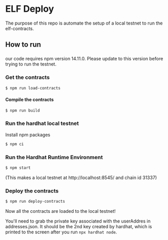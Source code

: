 # ELF Deploy

The purpose of this repo is automate the setup of a local testnet to run the elf-contracts.

## How to run

###

our code requires npm version 14.11.0. Please update to this version before trying to run the
testnet.

### Get the contracts

```bash
$ npm run load-contracts
```

#### Compile the contracts

```bash
$ npm run build
```

### Run the hardhat local testnet

Install npm packages

```bash
$ npm ci
```

### Run the Hardhat Runtime Environment

```bash
$ npm start
```

(This makes a local testnet at http://localhost:8545/ and chain id 31337)

### Deploy the contracts

```bash
$ npm run deploy-contracts
```

Now all the contracts are loaded to the local testnet!

You'll need to grab the private key associated with the userAddres in addresses.json.
It should be the 2nd key created by hardhat, which is printed to the screen after you
run `npx hardhat node`.
